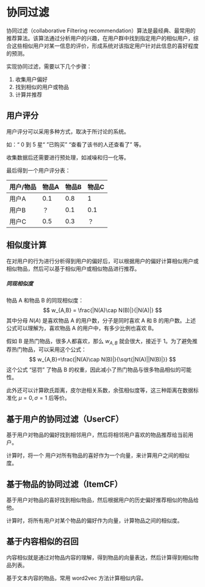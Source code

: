 # 协同过滤

协同过滤（collaborative Filtering recommendation）算法是最经典、最常用的推荐算法。该算法通过分析用户的兴趣，在用户群中找到指定用户的相似用户，综合这些相似用户对某一信息的评价，形成系统对该指定用户针对此信息的喜好程度的预测。

实现协同过滤，需要以下几个步骤：

1. 收集用户偏好
2. 找到相似的用户或物品
3. 计算并推荐

## 用户评分

用户评分可以采用多种方式，取决于所讨论的系统。

如：“ 0 到 5 星“ ”已购买” “查看了该书的人还查看了” 等。

收集数据后还需要进行预处理，如减噪和归一化等。

最后得到一个用户评分表：

| 用户/物品 | 物品A | 物品B | 物品C |
| --------- | ----- | ----- | ----- |
| 用户A     | 0.1   | 0.8   | 1     |
| 用户B     | ？    | 0.1   | 0.1   |
| 用户C     | 0.5   | 0.3   | ？    |



## 相似度计算

在对用户的行为进行分析得到用户的偏好后，可以根据用户的偏好计算相似用户或相似物品，然后可以基于相似用户或相似物品进行推荐。

##### 同现相似度

物品 A 和物品 B 的同现相似度：
$$
w_{A,B} = \frac{|N(A)\cap N(B)|}{|N(A)|}
$$
其中分母 $N(A)$ 是喜欢物品 A 的用户数，分子是同时喜欢 A 和 B 的用户数。上述公式可以理解为，喜欢物品 A 的用户中，有多少比例也喜欢 B。

假如 B 是热门物品，很多人都喜欢，那么 $w_{A,B}$ 就会很大，接近于 1。为了避免推荐热门物品，可以采用这个公式：
$$
w_{A,B}=\frac{|N(A)\cap N(B)|}{\sqrt{|N(A)||N(B)|}}
$$
这个公式 “惩罚” 了物品 B 的权重，因此减小了热门物品与很多物品相似的可能性。

此外还可以计算欧氏距离，皮尔逊相关系数，余弦相似度等，这三种距离在数据标准化 $\mu=0,\sigma=1$ 后等价。

## 基于用户的协同过滤（UserCF）

基于用户对物品的偏好找到相邻用户，然后将相邻用户喜欢的物品推荐给当前用户。

计算时，将一个 用户对所有物品的喜好作为一个向量，来计算用户之间的相似度。

## 基于物品的协同过滤（ItemCF）

基于用户对物品的喜好找到相似物品，然后根据用户的历史偏好推荐相似的物品给他。

计算时，将所有用户对某个物品的偏好作为向量，计算物品之间的相似度。

## 基于内容相似的召回

内容相似就是通过对物品内容的理解，得到物品的向量表达，然后计算得到相似物品列表。

基于文本内容的物品，常用 word2vec 方法计算相似内容。